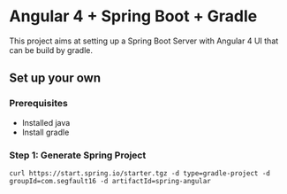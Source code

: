 # Angular 4 + Spring Boot + Gradle

This project aims at setting up a Spring Boot Server with Angular 4 UI that can be build by gradle.

## Set up your own

### Prerequisites

- Installed java
- Install gradle

### Step 1: Generate Spring Project

`curl https://start.spring.io/starter.tgz -d type=gradle-project -d groupId=com.segfault16 -d artifactId=spring-angular`
